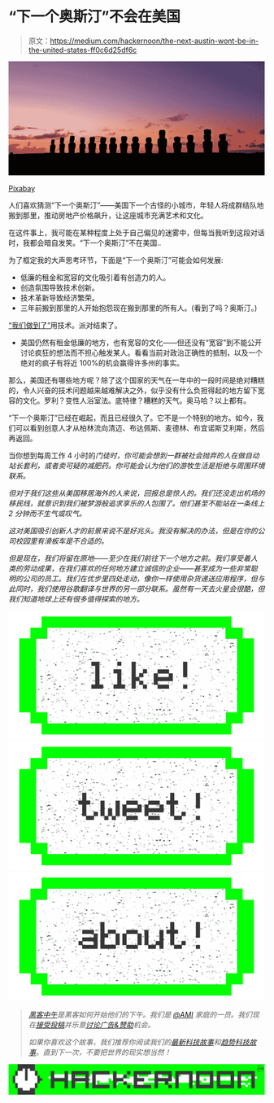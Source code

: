 # “下一个奥斯汀”不会在美国

> 原文：<https://medium.com/hackernoon/the-next-austin-wont-be-in-the-united-states-ff0c6d25df6c>

![](img/afe1784779a03ffa22a90b4265454877.png)

[Pixabay](https://pixabay.com/en/chile-easter-island-rapa-nui-moai-1477188/)

人们喜欢猜测“下一个奥斯汀”——美国下一个古怪的小城市，年轻人将成群结队地搬到那里，推动房地产价格飙升，让这座城市充满艺术和文化。

在这件事上，我可能在某种程度上处于自己偏见的迷雾中，但每当我听到这段对话时，我都会暗自发笑。“下一个奥斯汀”不在美国..

为了框定我的大声思考环节，下面是“下一个奥斯汀”可能会如何发展:

*   低廉的租金和宽容的文化吸引着有创造力的人。
*   创造氛围导致技术创新。
*   技术革新导致经济繁荣。
*   三年前搬到那里的人开始抱怨现在搬到那里的所有人。(看到了吗？奥斯汀。)

[“我们做到了”](https://medium.com/u/11e81ed9d7f#.5erzbn9dw)用技术。派对结束了。

*   美国仍然有租金低廉的地方，也有宽容的文化——但还没有“宽容”到不能公开讨论疯狂的想法而不担心触发某人。看看当前对政治正确性的抵制，以及一个绝对的疯子有将近 100%的机会赢得许多州的事实。

那么，美国还有哪些地方呢？除了这个国家的天气在一年中的一段时间是绝对糟糕的，令人兴奋的技术问题越来越难解决之外，似乎没有什么负担得起的地方留下宽容的文化。罗利？变性人浴室法。底特律？糟糕的天气。奥马哈？以上都有。

“下一个奥斯汀”已经在崛起，而且已经很久了。它不是一个特别的地方。如今，我们可以看到创意人才从柏林流向清迈、布达佩斯、麦德林、布宜诺斯艾利斯，然后再返回。

当你想到每周工作 4 小时的[](http://geni.us/UEHe)*门徒时，你可能会想到一群被社会抛弃的人在做自动站长套利，或者卖可疑的减肥药。你可能会认为他们的游牧生活是拒绝与周围环境联系。*

*但对于我们这些从美国移居海外的人来说，回报总是惊人的。我们还没走出机场的移民线，就意识到我们被梦游般追求享乐的人包围了。他们甚至不能站在一条线上 2 分钟而不生气或叹气。*

*这对美国吸引创新人才的前景来说不是好兆头。我没有解决的办法，但是在你的公司校园里有滑板车是不合适的。*

*但是现在，我们将留在原地——至少在我们前往下一个地方之前。我们享受着人类的劳动成果，在我们喜欢的任何地方建立诚信的企业——甚至成为一些非常聪明的公司的员工。我们在优步里四处走动，像你一样使用杂货递送应用程序，但与此同时，我们使用谷歌翻译与世界的另一部分联系。虽然有一天去火星会很酷，但我们知道地球上还有很多值得探索的地方。*

*[![](img/50ef4044ecd4e250b5d50f368b775d38.png)](http://bit.ly/HackernoonFB)**[![](img/979d9a46439d5aebbdcdca574e21dc81.png)](https://goo.gl/k7XYbx)**[![](img/2930ba6bd2c12218fdbbf7e02c8746ff.png)](https://goo.gl/4ofytp)*

> *[黑客中午](http://bit.ly/Hackernoon)是黑客如何开始他们的下午。我们是 [@AMI](http://bit.ly/atAMIatAMI) 家庭的一员。我们现在[接受投稿](http://bit.ly/hackernoonsubmission)并乐意[讨论广告&赞助](mailto:partners@amipublications.com)机会。*
> 
> *如果你喜欢这个故事，我们推荐你阅读我们的[最新科技故事](http://bit.ly/hackernoonlatestt)和[趋势科技故事](https://hackernoon.com/trending)。直到下一次，不要把世界的现实想当然！*

*[![](img/be0ca55ba73a573dce11effb2ee80d56.png)](https://goo.gl/Ahtev1)*